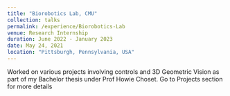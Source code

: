 ```yaml
---
title: "Biorobotics Lab, CMU"
collection: talks
permalink: /experience/Biorobotics-Lab
venue: Research Internship
duration: June 2022 - January 2023
date: May 24, 2021
location: "Pittsburgh, Pennsylvania, USA"
---
```

 Worked on various projects involving controls and 3D Geometric Vision as part of my Bachelor thesis under Prof Howie Choset. Go to Projects section for more details 